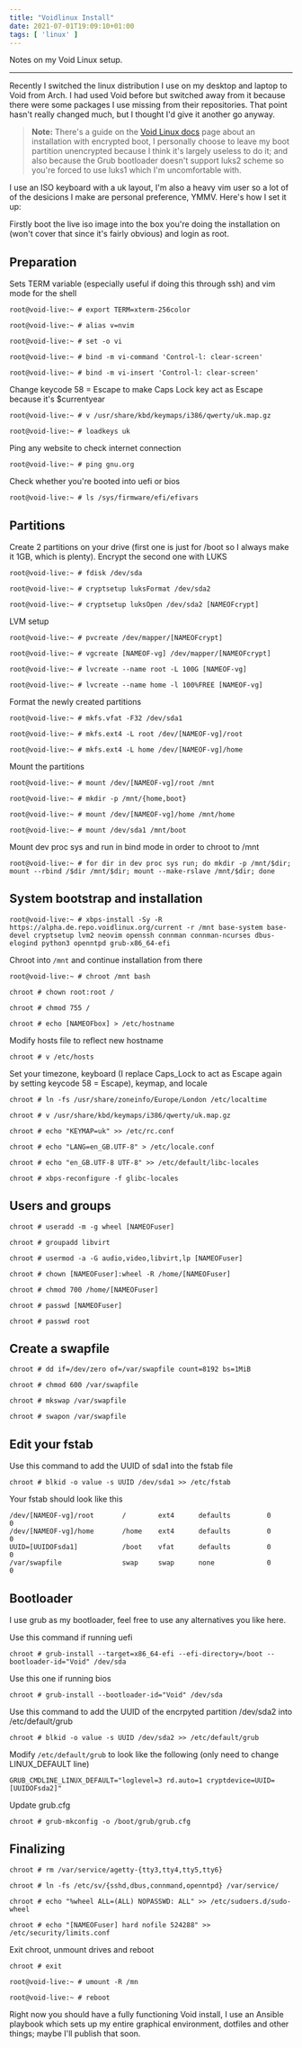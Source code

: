 ```yaml
---
title: "Voidlinux Install"
date: 2021-07-01T19:09:10+01:00
tags: [ 'linux' ]
---
```

Notes on my Void Linux setup.

* * *

Recently I switched the linux distribution I use on my desktop and laptop to Void from Arch. I had used Void before but switched away from it because there were some packages I use missing from their repositories. That point hasn't really changed much, but I thought I'd give it another go anyway.

> **Note:** There's a guide on the [Void Linux docs](https://docs.voidlinux.org/installation/guides/fde.html) page about an installation with encrypted boot, I personally choose to leave my boot partition unencrypted because I think it's largely useless to do it; and also because the Grub bootloader doesn't support luks2 scheme so you're forced to use luks1 which I'm uncomfortable with.

I use an ISO keyboard with a uk layout, I'm also a heavy vim user so a lot of of the desicions I make are personal preference, YMMV. Here's how I set it up:

Firstly boot the live iso image into the box you're doing the installation on (won't cover that since it's fairly obvious) and login as root.

## Preparation

Sets TERM variable (especially useful if doing this through ssh) and vim mode for the shell

```
root@void-live:~ # export TERM=xterm-256color
```

```
root@void-live:~ # alias v=nvim
```

```
root@void-live:~ # set -o vi
```

```
root@void-live:~ # bind -m vi-command 'Control-l: clear-screen'
```

```
root@void-live:~ # bind -m vi-insert 'Control-l: clear-screen'
```

Change keycode 58 = Escape to make Caps Lock key act as Escape because it's $currentyear

```
root@void-live:~ # v /usr/share/kbd/keymaps/i386/qwerty/uk.map.gz
```

```
root@void-live:~ # loadkeys uk
```

Ping any website to check internet connection

```
root@void-live:~ # ping gnu.org
```

Check whether you're booted into uefi or bios

```
root@void-live:~ # ls /sys/firmware/efi/efivars
```

## Partitions

Create 2 partitions on your drive (first one is just for /boot so I always make it 1GB, which is plenty). Encrypt the second one with LUKS

```
root@void-live:~ # fdisk /dev/sda
```

```
root@void-live:~ # cryptsetup luksFormat /dev/sda2
```

```
root@void-live:~ # cryptsetup luksOpen /dev/sda2 [NAMEOFcrypt]
```

LVM setup

```
root@void-live:~ # pvcreate /dev/mapper/[NAMEOFcrypt]
```

```
root@void-live:~ # vgcreate [NAMEOF-vg] /dev/mapper/[NAMEOFcrypt]
```

```
root@void-live:~ # lvcreate --name root -L 100G [NAMEOF-vg]
```

```
root@void-live:~ # lvcreate --name home -l 100%FREE [NAMEOF-vg]
```

Format the newly created partitions

```
root@void-live:~ # mkfs.vfat -F32 /dev/sda1
```

```
root@void-live:~ # mkfs.ext4 -L root /dev/[NAMEOF-vg]/root
```

```
root@void-live:~ # mkfs.ext4 -L home /dev/[NAMEOF-vg]/home
```

Mount the partitions

```
root@void-live:~ # mount /dev/[NAMEOF-vg]/root /mnt
```

```
root@void-live:~ # mkdir -p /mnt/{home,boot}
```

```
root@void-live:~ # mount /dev/[NAMEOF-vg]/home /mnt/home
```

```
root@void-live:~ # mount /dev/sda1 /mnt/boot
```

Mount dev proc sys and run in bind mode in order to chroot to /mnt

```
root@void-live:~ # for dir in dev proc sys run; do mkdir -p /mnt/$dir; mount --rbind /$dir /mnt/$dir; mount --make-rslave /mnt/$dir; done
```

## System bootstrap and installation

```
root@void-live:~ # xbps-install -Sy -R https://alpha.de.repo.voidlinux.org/current -r /mnt base-system base-devel cryptsetup lvm2 neovim openssh connman connman-ncurses dbus-elogind python3 openntpd grub-x86_64-efi
```

Chroot into `/mnt` and continue installation from there

```
root@void-live:~ # chroot /mnt bash
```

```
chroot # chown root:root /
```

```
chroot # chmod 755 /
```

```
chroot # echo [NAMEOFbox] > /etc/hostname
```

Modify hosts file to reflect new hostname

```
chroot # v /etc/hosts
```

Set your timezone, keyboard (I replace Caps_Lock to act as Escape again by setting keycode 58 = Escape), keymap, and locale

```
chroot # ln -fs /usr/share/zoneinfo/Europe/London /etc/localtime
```

```
chroot # v /usr/share/kbd/keymaps/i386/qwerty/uk.map.gz
```

```
chroot # echo "KEYMAP=uk" >> /etc/rc.conf
```

```
chroot # echo "LANG=en_GB.UTF-8" > /etc/locale.conf
```

```
chroot # echo "en_GB.UTF-8 UTF-8" >> /etc/default/libc-locales
```

```
chroot # xbps-reconfigure -f glibc-locales
```

## Users and groups

```
chroot # useradd -m -g wheel [NAMEOFuser]
```

```
chroot # groupadd libvirt
```

```
chroot # usermod -a -G audio,video,libvirt,lp [NAMEOFuser]
```

```
chroot # chown [NAMEOFuser]:wheel -R /home/[NAMEOFuser]
```

```
chroot # chmod 700 /home/[NAMEOFuser]
```

```
chroot # passwd [NAMEOFuser]
```

```
chroot # passwd root
```

## Create a swapfile

```
chroot # dd if=/dev/zero of=/var/swapfile count=8192 bs=1MiB
```

```
chroot # chmod 600 /var/swapfile
```

```
chroot # mkswap /var/swapfile 
```

```
chroot # swapon /var/swapfile
```

## Edit your fstab

Use this command to add the UUID of sda1 into the fstab file

```
chroot # blkid -o value -s UUID /dev/sda1 >> /etc/fstab
```

Your fstab should look like this

```
/dev/[NAMEOF-vg]/root       /        ext4      defaults         0       0
/dev/[NAMEOF-vg]/home       /home    ext4      defaults         0       0
UUID=[UUIDOFsda1]           /boot    vfat      defaults         0       0
/var/swapfile               swap     swap      none             0       0
```

## Bootloader

I use grub as my bootloader, feel free to use any alternatives you like here.

Use this command if running uefi

```
chroot # grub-install --target=x86_64-efi --efi-directory=/boot --bootloader-id="Void" /dev/sda
```

Use this one if running bios

```
chroot # grub-install --bootloader-id="Void" /dev/sda
```

Use this command to add the UUID of the encrpyted partition /dev/sda2 into /etc/default/grub

```
chroot # blkid -o value -s UUID /dev/sda2 >> /etc/default/grub
```

Modify `/etc/default/grub` to look like the following (only need to change LINUX_DEFAULT line)

```
GRUB_CMDLINE_LINUX_DEFAULT="loglevel=3 rd.auto=1 cryptdevice=UUID=[UUIDOFsda2]"
```

Update grub.cfg

```
chroot # grub-mkconfig -o /boot/grub/grub.cfg
```

## Finalizing

```
chroot # rm /var/service/agetty-{tty3,tty4,tty5,tty6}
```

```
chroot # ln -fs /etc/sv/{sshd,dbus,connmand,openntpd} /var/service/
```

```
chroot # echo "%wheel ALL=(ALL) NOPASSWD: ALL" >> /etc/sudoers.d/sudo-wheel
```

```
chroot # echo "[NAMEOFuser] hard nofile 524288" >> /etc/security/limits.conf
```

Exit chroot, unmount drives and reboot

```
chroot # exit
```

```
root@void-live:~ # umount -R /mn
```

```
root@void-live:~ # reboot
```

Right now you should have a fully functioning Void install, I use an Ansible playbook which sets up my entire graphical environment, dotfiles and other things; maybe I'll publish that soon.
